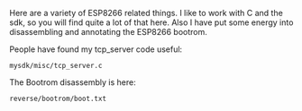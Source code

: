 Here are a variety of ESP8266 related things.
I like to work with C and the sdk, so you will find quite a lot of
that here.  Also I have put some energy into disassembling and
annotating the ESP8266 bootrom.

People have found my tcp_server code useful:

    mysdk/misc/tcp_server.c

The Bootrom disassembly is here:

    reverse/bootrom/boot.txt

